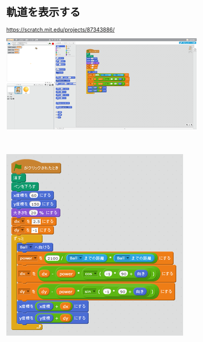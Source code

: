 # 軌道を表示する


https://scratch.mit.edu/projects/87343886/

![](f001.png)

<br>
<br>

![](sf002.png)

<br>
<br>
